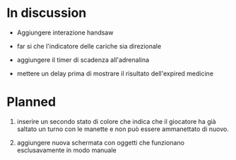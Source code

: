 # In discussion

- Aggiungere interazione handsaw

- far si che l'indicatore delle cariche sia direzionale

- aggiungere il timer di scadenza all'adrenalina

- mettere un delay prima di mostrare il risultato dell'expired medicine

# Planned

1. inserire un secondo stato di colore che indica che il giocatore ha già saltato un turno con le manette e non può essere ammanettato di nuovo.

2. aggiungere nuova schermata con oggetti che funzionano esclusavamente in modo manuale
